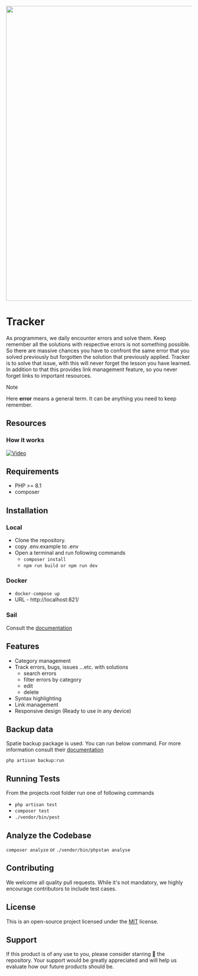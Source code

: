 <p align="center">
    <img src="https://github.com/abbasudo/laravel-purity/assets/47297673/20b5e0c5-3636-4c45-a5d5-c7dc8ff14c3f" width="800"/>
</p>

# Tracker
As programmers, we daily encounter errors and solve them. Keep remember all the solutions
with respective errors is not something possible. So there are massive chances you have to
confront the same error that you solved previously but forgotten the solution that previously
applied. Tracker is to solve that issue, with this will never forget the lesson you have learned.
In addition to that this provides link management feature, so you never forget links to important resources.

> [!Note]
> Here **error** means a general term. It can be anything you need to keep remember.

## Resources
### How it works
[![Video](https://github.com/Lakshan-Madushanka/Tracker/assets/47297673/f00aafb4-c565-457a-87d4-f16d70f07bab)](https://youtu.be/nuircvl2z4g)

## Requirements
- PHP >= 8.1
- composer

## Installation
### Local
- Clone the repository.
- copy .env.example to .env
- Open a terminal and run following commands
    - `composer install`
    - `npm run build or npm run dev`

### Docker
- `docker-compose up`
- URL - http://localhost:821/

### Sail
Consult the [documentation](https://laravel.com/docs/11.x/sail)

## Features
- Category management
- Track errors, bugs, issues ...etc. with solutions
  - search errors
  - filter errors by category
  - edit
  - delete
- Syntax highlighting
- Link management
- Responsive design (Ready to use in any device)

## Backup data
Spatie backup package is used. You can run below command. For more information
consult their [documentation](https://spatie.be/docs/laravel-backup/v8/introduction)

`php artisan backup:run`

## Running Tests
From the projects root folder run one of following commands

- `php artisan test`
- `composer test`
- `./vendor/bin/pest`

## Analyze the Codebase
`composer analyze` or `./vendor/bin/phpstan analyse`

## Contributing
We welcome all quality pull requests. While it's not mandatory, we highly encourage contributors to include test cases.

## License
This is an open-source project licensed under the [MIT](https://opensource.org/licenses/MIT) license.

## Support
If this product is of any use to you, please consider starring 🌟 the repository. Your support would be greatly appreciated and will help us evaluate how our future products should be.
